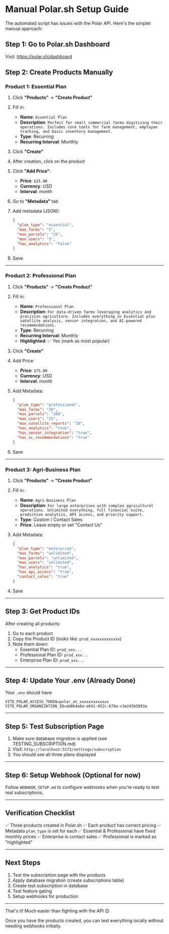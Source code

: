 # Manual Polar.sh Setup Guide

The automated script has issues with the Polar API. Here's the simpler manual approach:

## Step 1: Go to Polar.sh Dashboard

Visit: https://polar.sh/dashboard

## Step 2: Create Products Manually

### Product 1: Essential Plan

1. Click **"Products"** → **"Create Product"**
2. Fill in:
   - **Name**: `Essential Plan`
   - **Description**: `Perfect for small commercial farms digitizing their operations. Includes core tools for farm management, employee tracking, and basic inventory management.`
   - **Type**: Recurring
   - **Recurring Interval**: Monthly

3. Click **"Create"**

4. After creation, click on the product
5. Click **"Add Price"**:
   - **Price**: `$25.00`
   - **Currency**: USD
   - **Interval**: month

6. Go to **"Metadata"** tab
7. Add metadata (JSON):
   ```json
   {
     "plan_type": "essential",
     "max_farms": "2",
     "max_parcels": "25",
     "max_users": "5",
     "has_analytics": "false"
   }
   ```
8. Save

---

### Product 2: Professional Plan

1. Click **"Products"** → **"Create Product"**
2. Fill in:
   - **Name**: `Professional Plan`
   - **Description**: `For data-driven farms leveraging analytics and precision agriculture. Includes everything in Essential plus satellite analysis, sensor integration, and AI-powered recommendations.`
   - **Type**: Recurring
   - **Recurring Interval**: Monthly
   - **Highlighted**: ✅ Yes (mark as most popular)

3. Click **"Create"**

4. Add Price:
   - **Price**: `$75.00`
   - **Currency**: USD
   - **Interval**: month

5. Add Metadata:
   ```json
   {
     "plan_type": "professional",
     "max_farms": "10",
     "max_parcels": "200",
     "max_users": "25",
     "max_satellite_reports": "10",
     "has_analytics": "true",
     "has_sensor_integration": "true",
     "has_ai_recommendations": "true"
   }
   ```
6. Save

---

### Product 3: Agri-Business Plan

1. Click **"Products"** → **"Create Product"**
2. Fill in:
   - **Name**: `Agri-Business Plan`
   - **Description**: `For large enterprises with complex agricultural operations. Unlimited everything, full financial suite, predictive analytics, API access, and priority support.`
   - **Type**: Custom / Contact Sales
   - **Price**: Leave empty or set "Contact Us"

3. Add Metadata:
   ```json
   {
     "plan_type": "enterprise",
     "max_farms": "unlimited",
     "max_parcels": "unlimited",
     "max_users": "unlimited",
     "has_analytics": "true",
     "has_api_access": "true",
     "contact_sales": "true"
   }
   ```
4. Save

---

## Step 3: Get Product IDs

After creating all products:

1. Go to each product
2. Copy the Product ID (looks like: `prod_xxxxxxxxxxxxx`)
3. Note them down:
   - Essential Plan ID: `prod_xxx...`
   - Professional Plan ID: `prod_xxx...`
   - Enterprise Plan ID: `prod_xxx...`

---

## Step 4: Update Your .env (Already Done)

Your `.env` should have:
```
VITE_POLAR_ACCESS_TOKEN=polar_at_xxxxxxxxxxxxx
VITE_POLAR_ORGANIZATION_ID=ab0b4a8a-e641-452c-b79a-c3e245b5093a
```

---

## Step 5: Test Subscription Page

1. Make sure database migration is applied (see TESTING_SUBSCRIPTION.md)
2. Visit: `http://localhost:5173/settings/subscription`
3. You should see all three plans displayed

---

## Step 6: Setup Webhook (Optional for now)

Follow `WEBHOOK_SETUP.md` to configure webhooks when you're ready to test real subscriptions.

---

## Verification Checklist

✅ Three products created in Polar.sh
✅ Each product has correct pricing
✅ Metadata `plan_type` is set for each
✅ Essential & Professional have fixed monthly prices
✅ Enterprise is contact sales
✅ Professional is marked as "highlighted"

---

## Next Steps

1. Test the subscription page with the products
2. Apply database migration (create subscriptions table)
3. Create test subscription in database
4. Test feature gating
5. Setup webhooks for production

---

That's it! Much easier than fighting with the API 😊

Once you have the products created, you can test everything locally without needing webhooks initially.
